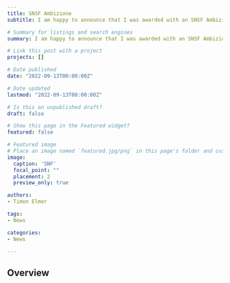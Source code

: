 ```yaml
---
title: SNSF Ambizione
subtitle: I am happy to announce that I was awarded with an SNSF Ambizione grant to study smartphone-based social support interventions for people with depressive symptoms.

# Summary for listings and search engines
summary: I am happy to announce that I was awarded with an SNSF Ambizione grant to study smartphone-based social support interventions for people with depressive symptoms.

# Link this post with a project
projects: []

# Date published
date: "2022-09-13T00:00:00Z"

# Date updated
lastmod: "2022-09-13T00:00:00Z"

# Is this an unpublished draft?
draft: false

# Show this page in the Featured widget?
featured: false

# Featured image
# Place an image named `featured.jpg/png` in this page's folder and customize its options here.
image:
  caption: 'SNF'
  focal_point: ""
  placement: 2
  preview_only: true

authors:
- Timon Elmer

tags:
- News

categories:
- News

---
```


## Overview


